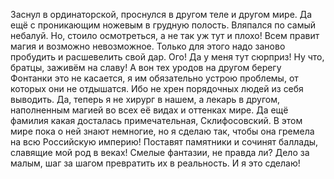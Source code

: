 <!--2025-05-12 00:33:54--><!--pdate:2025-02-14-->
Заснул в ординаторской, проснулся в другом теле и другом мире. Да ещё с проникающим ножевым в грудную полость. Вляпался по самый небалуй. Но, стоило осмотреться, а не так уж тут и плохо! Всем правит магия и возможно невозможное. Только для этого надо заново пробудить и расшевелить свой дар. Ого! Да у меня тут сюрприз! Ну что, братцы, заживём на славу! А вон тех уродов на другом берегу Фонтанки это не касается, я им обязательно устрою проблемы, от которых они не отдышатся. Ибо не хрен порядочных людей из себя выводить.
Да, теперь я не хирург в нашем, а лекарь в другом, наполненным магией во всех её видах и оттенках мире. Да ещё фамилия какая досталась примечательная, Склифосовский. В этом мире пока о ней знают немногие, но я сделаю так, чтобы она гремела на всю Российскую империю! Поставят памятники и сочинят баллады, славящие мой род в веках!
Смелые фантазии, не правда ли? Дело за малым, шаг за шагом превратить их в реальность. И я это сделаю!